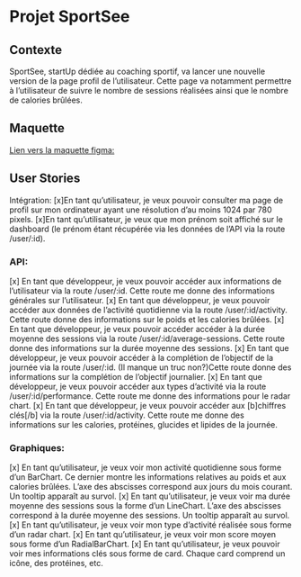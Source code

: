# Projet SportSee

## Contexte
SportSee, startUp dédiée au coaching sportif, va lancer une nouvelle version de la page profil de l’utilisateur.
Cette page va notamment permettre à l’utilisateur de suivre le nombre de sessions réalisées ainsi que le nombre de calories brûlées.

## Maquette
[Lien vers la maquette figma:](https://www.figma.com/design/BMomGVZqLZb811mDMShpLu/UI-design-Sportify-FR?node-id=0-1&p=f&t=ptuXJTTHX2vbpxxf-0)

## User Stories
Intégration:
[x]En tant qu’utilisateur, je veux pouvoir consulter ma page de profil sur mon ordinateur ayant une résolution d’au moins 1024 par 780 pixels.
[x]En tant qu’utilisateur, je veux que mon prénom soit affiché sur le dashboard (le prénom étant récupérée via les données de l’API via la route /user/:id).

### API:
[x] En tant que développeur, je veux pouvoir accéder aux informations de l’utilisateur via la route /user/:id. Cette route me donne des informations générales sur l’utilisateur.
[x] En tant que développeur, je veux pouvoir accéder aux données de l’activité quotidienne via la route /user/:id/activity. Cette route donne des informations sur le poids et les calories brûlées.
[x] En tant que développeur, je veux pouvoir accéder accéder à la durée moyenne des sessions via la route /user/:id/average-sessions. Cette route donne des informations sur la durée moyenne des sessions.
[x] En tant que développeur, je veux pouvoir accéder à la complétion de l’objectif de la journée via la route /user/:id. (Il manque un truc non?)Cette route donne des informations sur la complétion de l’objectif journalier.
[x] En tant que développeur, je veux pouvoir accéder aux types d’activité via la route /user/:id/performance. Cette route me donne des informations pour le radar chart.
[x] En tant que développeur, je veux pouvoir accéder aux [b]chiffres clés[/b] via la route /user/:id/activity. Cette route me donne des informations sur les calories, protéines, glucides et lipides de la journée.

### Graphiques:
[x] En tant qu’utilisateur, je veux voir mon activité quotidienne sous forme d’un BarChart. Ce dernier montre les informations relatives au poids et aux calories brûlées. L’axe des abscisses correspond aux jours du mois courant. Un tooltip apparaît au survol.
[x] En tant qu’utilisateur, je veux voir ma durée moyenne des sessions sous la forme d’un LineChart. L’axe des abscisses correspond à la durée moyenne des sessions. Un tooltip apparaît au survol.
[x] En tant qu’utilisateur, je veux voir mon type d’activité réalisée sous forme d’un radar chart.
[x] En tant qu’utilisateur, je veux voir mon score moyen sous forme d’un RadialBarChart.
[x] En tant qu’utilisateur, je veux pouvoir voir mes informations clés sous forme de card. Chaque card comprend un icône, des protéines, etc.

